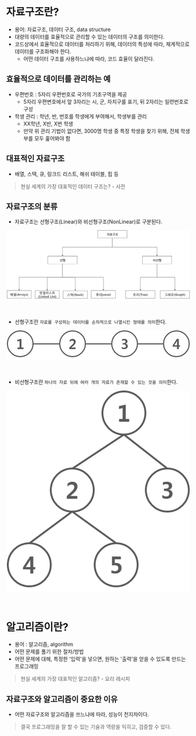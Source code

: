 # 자료구조란?

- 용어: 자료구조, 데이터 구조, data structure
- 대량의 데이터를 효율적으로 관리할 수 있는 데이터의 구조를 의미한다.
- 코드상에서 효율적으로 데이터를 처리하기 위해, 데이터의 특성에 따라, 체계적으로 데이터를 구조화해야 한다.
    - 어떤 데이터 구조를 사용하느냐에 따라, 코드 효율이 달라진다.



## 효율적으로 데이터를 관리하는 예
- 우편번호 : 5자리 우편번호로 국가의 기초구역을 제공
    - 5자리 우편변호에서 앞 3자리는 시, 군, 자치구를 표기, 뒤 2자리는 일련번호로 구성
- 학생 관리 : 학년, 반, 번호를 학생에게 부여해서, 학생부를 관리
    - XX학년, X반, X번 학생
    - 만약 위 관리 기법이 없다면, 3000명 학생 중 특정 학생을 찾기 위해, 전체 학생부를 모두 훑어봐야 함


    
## 대표적인 자료구조
- 배열, 스택, 큐, 링크드 리스트, 해쉬 테이블, 힙 등

> 현실 세계의 가장 대표적인 데이터 구조는? - 사전


## 자료구조의 분류
- 자료구조는 선형구조(Linear)와 비선형구조(NonLinear)로 구분된다.
<p align="center"><img src="/Data%20Structure/img/datastructure01.png" width = "500px"></p><br>

- 선형구조란 `자료를 구성하는 데이터를 순차적으로 나열시킨 형태를 의미`한다.
<p align="center"><img src="/Data%20Structure/img/linear01.png" width = "500px"></p><br>

- 비선형구조란 `하나의 자료 뒤에 여러 개의 자료가 존재할 수 있는 것을 의미`한다.
<p align="center"><img src="/Data%20Structure/img/nonlinear01.png" width = "500px"></p><br>




# 알고리즘이란?
- 용어 : 알고리즘, algorithm
- 어떤 문제를 풀기 위한 절차/방법
- 어떤 문제에 대해, 특정한 '입력'을 넣으면, 원하는 '출력'을 얻을 수 있도록 만드는 프로그래밍

> 현실 세계의 가장 대표적인 알고리즘? - 요리 레시피



## 자료구조와 알고리즘이 중요한 이유
- 어떤 자료구조와 알고리즘을 쓰느냐에 따라, 성능이 천지차이다.

> 결국 프로그래밍을 잘 할 수 있는 기술과 역량을 익히고, 검증할 수 있다.

